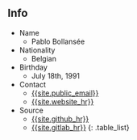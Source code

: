 ## Info

* Name
  * Pablo Bollans&eacute;e
* Nationality
  * Belgian
* Birthday
  * July 18th, 1991
* Contact
  * <a href="mailto:{{site.public_email}}">{{site.public_email}}</a>
  * <a href="{{site.website}}">{{site.website_hr}}</a>
* Source
  * <a href="{{site.github}}">{{site.github_hr}}</a>
  * <a href="{{site.gitlab}}">{{site.gitlab_hr}}</a>
{: .table_list}
